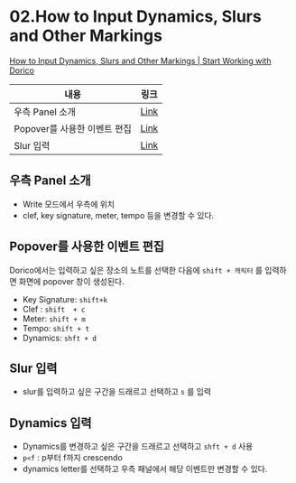 # 02.How to Input Dynamics, Slurs and Other Markings 

[How to Input Dynamics, Slurs and Other Markings | Start Working with Dorico](https://youtu.be/xiavwTdRkNU)

| 내용                         | 링크                                      |
| ---------------------------- | ----------------------------------------- |
| 우측 Panel 소개              | [Link](https://youtu.be/xiavwTdRkNU?t=10) |
| Popover를 사용한 이벤트 편집 | [Link](https://youtu.be/xiavwTdRkNU?t=40) |
| Slur 입력                    | [Link](https://youtu.be/xiavwTdRkNU?t=88) |



## 우측 Panel 소개

- Write 모드에서 우측에 위치
- clef, key signature, meter, tempo 등을 변경할 수 있다.



## Popover를 사용한 이벤트 편집

Dorico에서는 입력하고 싶은 장소의 노트를 선택한 다음에 `shift + 캐릭터` 를 입력하면 화면에 popover 창이 생성된다.

- Key Signature: `shift+k`
- Clef : `shift  + c`
- Meter: `shift + m`
- Tempo: `shift + t`
- Dynamics: `shft + d`



## Slur 입력

- slur를 입력하고 싶은 구간을 드래르고 선택하고 `s` 를 입력



## Dynamics 입력

- Dynamics를 변경하고 싶은 구간을 드래르고 선택하고 `shft + d` 사용
- `p<f` : p부터 f까지 crescendo
- dynamics letter를 선택하고 우측 패널에서 해당 이벤트만 변경할 수 있다.